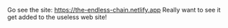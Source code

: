 Go see the site: https://the-endless-chain.netlify.app
Really want to see it get added to the useless web site!
